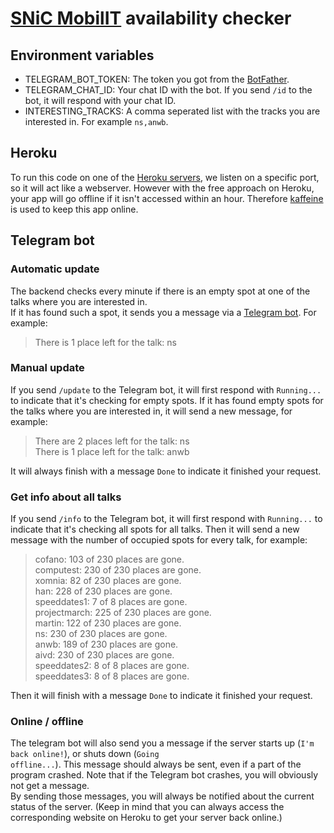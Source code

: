 # [SNiC MobilIT](https://mobilit.snic.nl/) availability checker

## Environment variables
- TELEGRAM_BOT_TOKEN: The token you got from the [BotFather](https://core.telegram.org/bots#6-botfather).
- TELEGRAM_CHAT_ID: Your chat ID with the bot. If you send <code>/id</code> to the bot, it will respond with your chat ID.
- INTERESTING_TRACKS: A comma seperated list with the tracks you are interested in. For example <code>ns,anwb</code>.

## Heroku
To run this code on one of the [Heroku servers](https://www.heroku.com/), we listen on a specific port, so it will act like a webserver. However with the free approach on Heroku, your app will go offline if it isn't accessed within an hour. Therefore [kaffeine](https://kaffeine.herokuapp.com/) is used to keep this app online.

## Telegram bot
### Automatic update
The backend checks every minute if there is an empty spot at one of the talks where you are interested in.<br/>
If it has found such a spot, it sends you a message via a [Telegram bot](https://core.telegram.org/bots). For example:<br/>
>There is 1 place left for the talk: ns<br/>

### Manual update
If you send <code>/update</code> to the Telegram bot, it will first respond with <code>Running...</code> to indicate that it's checking for empty spots. If it has found empty spots for the talks where you are interested in, it will send a new message, for example:<br/>
>There are 2 places left for the talk: ns<br/>
>There is 1 place left for the talk: anwb<br/>

It will always finish with a message <code>Done</code> to indicate it finished your request.

### Get info about all talks
If you send <code>/info</code> to the Telegram bot, it will first respond with <code>Running...</code> to indicate that it's checking all spots for all talks. Then it will send a new message with the number of occupied spots for every talk, for example:<br/>
>cofano: 103 of 230 places are gone.<br/>
computest: 230 of 230 places are gone.<br/>
xomnia: 82 of 230 places are gone.<br/>
han: 228 of 230 places are gone.<br/>
speeddates1: 7 of 8 places are gone.<br/>
projectmarch: 225 of 230 places are gone.<br/>
martin: 122 of 230 places are gone.<br/>
ns: 230 of 230 places are gone.<br/>
anwb: 189 of 230 places are gone.<br/>
aivd: 230 of 230 places are gone.<br/>
speeddates2: 8 of 8 places are gone.<br/>
speeddates3: 8 of 8 places are gone.<br/>

Then it will finish with a message <code>Done</code> to indicate it finished your request.

### Online / offline
The telegram bot will also send you a message if the server starts up (<code>I'm back online!</code>), or shuts down (<code>Going offline...</code>). This message should always be sent, even if a part of the program crashed. Note that if the Telegram bot crashes, you will obviously not get a message.<br/>
By sending those messages, you will always be notified about the current status of the server.
(Keep in mind that you can always access the corresponding website on Heroku to get your server back online.)